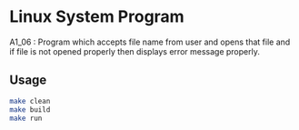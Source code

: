 # Linux System Program
A1_06 : Program which accepts file name from user and opens that file and if file is not opened properly then displays error message properly.

## Usage
```bash
make clean
make build
make run
```
